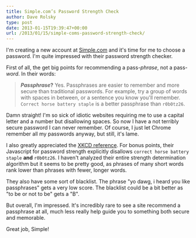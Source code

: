 ```yaml
---
title: Simple.com’s Password Strength Check
author: Dave Rolsky
type: post
date: 2013-01-15T19:39:47+00:00
url: /2013/01/15/simple-coms-password-strength-check/
---
```

I'm creating a new account at [Simple.com][1] and it's time for me to choose a password. I'm quite impressed with their password strength checker.

First of all, the get big points for recommending a pass-_phrase_, not a pass-_word_. In their words:

> **_Passphrase_?** Yes. Passphrases are easier to remember and more secure than traditional passwords. For example, try a group of words with spaces in between, or a sentence you know you'll remember. `Correct horse battery staple` is a better passphrase than `r0b0tz26`.

Damn straight! I'm so sick of idiotic websites requiring me to use a capital letter and a number but disallowing spaces. So now I have a not terribly secure password I can never remember. Of course, I just let Chrome remember all my passwords anyway, but still, it's lame.

I also greatly appreciated the [XKCD reference][2]. For bonus points, their Javascript for password strength explicitly disallows `correct horse battery staple` **and** `r0b0tz26`. I haven't analyzed their entire strength determination algorithm but it seems to be pretty good, as phrases of many short words rank lower than phrases with fewer, longer words.

They also have some sort of blacklist. The phrase "yo dawg, i heard you like passphrases" gets a very low score. The blacklist could be a bit better as "to be or not to be" gets a "B".

But overall, I'm impressed. It's incredibly rare to see a site recommend a passphrase at all, much less really help guide you to something both secure and memorable.

Great job, Simple!

 [1]: http://simple.com
 [2]: http://xkcd.com/936/